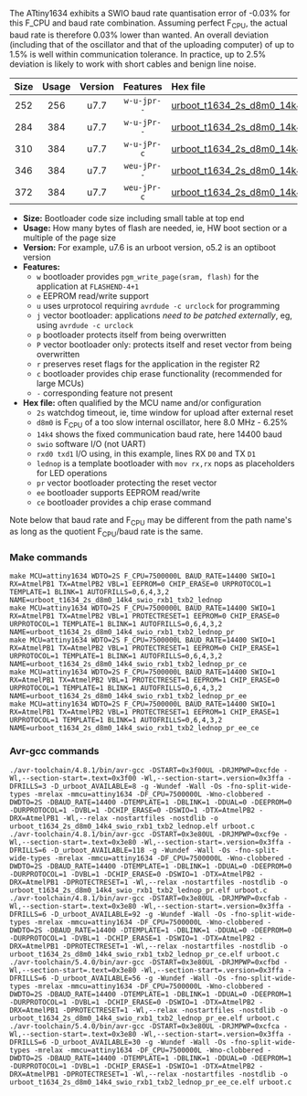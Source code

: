 The ATtiny1634 exhibits a SWIO baud rate quantisation error of -0.03% for this F_CPU and baud rate combination. Assuming perfect F<sub>CPU</sub>, the actual baud rate is therefore 0.03% lower than wanted. An overall deviation (including that of the oscillator and that of the uploading computer) of up to 1.5% is well within communication tolerance. In practice, up to 2.5% deviation is likely to work with short cables and benign line noise.

|Size|Usage|Version|Features|Hex file|
|:-:|:-:|:-:|:-:|:--|
|252|256|u7.7|`w-u-jpr--`|[urboot_t1634_2s_d8m0_14k4_swio_rxb1_txb2_lednop.hex](https://raw.githubusercontent.com/stefanrueger/urboot.hex/main/mcus/attiny1634/watchdog_2_s/internal_oscillator_d-6.25%25/%2B8m000000_hz/%2B%2B14k4_baud/uart1_rxb1_txb2/lednop/urboot_t1634_2s_d8m0_14k4_swio_rxb1_txb2_lednop.hex)|
|284|384|u7.7|`w-u-jPr--`|[urboot_t1634_2s_d8m0_14k4_swio_rxb1_txb2_lednop_pr.hex](https://raw.githubusercontent.com/stefanrueger/urboot.hex/main/mcus/attiny1634/watchdog_2_s/internal_oscillator_d-6.25%25/%2B8m000000_hz/%2B%2B14k4_baud/uart1_rxb1_txb2/lednop/urboot_t1634_2s_d8m0_14k4_swio_rxb1_txb2_lednop_pr.hex)|
|310|384|u7.7|`w-u-jPr-c`|[urboot_t1634_2s_d8m0_14k4_swio_rxb1_txb2_lednop_pr_ce.hex](https://raw.githubusercontent.com/stefanrueger/urboot.hex/main/mcus/attiny1634/watchdog_2_s/internal_oscillator_d-6.25%25/%2B8m000000_hz/%2B%2B14k4_baud/uart1_rxb1_txb2/lednop/urboot_t1634_2s_d8m0_14k4_swio_rxb1_txb2_lednop_pr_ce.hex)|
|346|384|u7.7|`weu-jPr--`|[urboot_t1634_2s_d8m0_14k4_swio_rxb1_txb2_lednop_pr_ee.hex](https://raw.githubusercontent.com/stefanrueger/urboot.hex/main/mcus/attiny1634/watchdog_2_s/internal_oscillator_d-6.25%25/%2B8m000000_hz/%2B%2B14k4_baud/uart1_rxb1_txb2/lednop/urboot_t1634_2s_d8m0_14k4_swio_rxb1_txb2_lednop_pr_ee.hex)|
|372|384|u7.7|`weu-jPr-c`|[urboot_t1634_2s_d8m0_14k4_swio_rxb1_txb2_lednop_pr_ee_ce.hex](https://raw.githubusercontent.com/stefanrueger/urboot.hex/main/mcus/attiny1634/watchdog_2_s/internal_oscillator_d-6.25%25/%2B8m000000_hz/%2B%2B14k4_baud/uart1_rxb1_txb2/lednop/urboot_t1634_2s_d8m0_14k4_swio_rxb1_txb2_lednop_pr_ee_ce.hex)|

- **Size:** Bootloader code size including small table at top end
- **Usage:** How many bytes of flash are needed, ie, HW boot section or a multiple of the page size
- **Version:** For example, u7.6 is an urboot version, o5.2 is an optiboot version
- **Features:**
  + `w` bootloader provides `pgm_write_page(sram, flash)` for the application at `FLASHEND-4+1`
  + `e` EEPROM read/write support
  + `u` uses urprotocol requiring `avrdude -c urclock` for programming
  + `j` vector bootloader: applications *need to be patched externally*, eg, using `avrdude -c urclock`
  + `p` bootloader protects itself from being overwritten
  + `P` vector bootloader only: protects itself and reset vector from being overwritten
  + `r` preserves reset flags for the application in the register R2
  + `c` bootloader provides chip erase functionality (recommended for large MCUs)
  + `-` corresponding feature not present
- **Hex file:** often qualified by the MCU name and/or configuration
  + `2s` watchdog timeout, ie, time window for upload after external reset
  + `d8m0` is F<sub>CPU</sub> of a too slow internal oscillator, here 8.0 MHz - 6.25%
  + `14k4` shows the fixed communication baud rate, here 14400 baud
  + `swio` software I/O (not UART)
  + `rxd0 txd1` I/O using, in this example, lines RX `D0` and TX `D1`
  + `lednop` is a template bootloader with `mov rx,rx` nops as placeholders for LED operations
  + `pr` vector bootloader protecting the reset vector
  + `ee` bootloader supports EEPROM read/write
  + `ce` bootloader provides a chip erase command


Note below that baud rate and F<sub>CPU</sub> may be different from the path name's as long as the quotient F<sub>CPU</sub>/baud rate is the same.

### Make commands
```
make MCU=attiny1634 WDTO=2S F_CPU=7500000L BAUD_RATE=14400 SWIO=1 RX=AtmelPB1 TX=AtmelPB2 VBL=1 EEPROM=0 CHIP_ERASE=0 URPROTOCOL=1 TEMPLATE=1 BLINK=1 AUTOFRILLS=0,6,4,3,2 NAME=urboot_t1634_2s_d8m0_14k4_swio_rxb1_txb2_lednop
make MCU=attiny1634 WDTO=2S F_CPU=7500000L BAUD_RATE=14400 SWIO=1 RX=AtmelPB1 TX=AtmelPB2 VBL=1 PROTECTRESET=1 EEPROM=0 CHIP_ERASE=0 URPROTOCOL=1 TEMPLATE=1 BLINK=1 AUTOFRILLS=0,6,4,3,2 NAME=urboot_t1634_2s_d8m0_14k4_swio_rxb1_txb2_lednop_pr
make MCU=attiny1634 WDTO=2S F_CPU=7500000L BAUD_RATE=14400 SWIO=1 RX=AtmelPB1 TX=AtmelPB2 VBL=1 PROTECTRESET=1 EEPROM=0 CHIP_ERASE=1 URPROTOCOL=1 TEMPLATE=1 BLINK=1 AUTOFRILLS=0,6,4,3,2 NAME=urboot_t1634_2s_d8m0_14k4_swio_rxb1_txb2_lednop_pr_ce
make MCU=attiny1634 WDTO=2S F_CPU=7500000L BAUD_RATE=14400 SWIO=1 RX=AtmelPB1 TX=AtmelPB2 VBL=1 PROTECTRESET=1 EEPROM=1 CHIP_ERASE=0 URPROTOCOL=1 TEMPLATE=1 BLINK=1 AUTOFRILLS=0,6,4,3,2 NAME=urboot_t1634_2s_d8m0_14k4_swio_rxb1_txb2_lednop_pr_ee
make MCU=attiny1634 WDTO=2S F_CPU=7500000L BAUD_RATE=14400 SWIO=1 RX=AtmelPB1 TX=AtmelPB2 VBL=1 PROTECTRESET=1 EEPROM=1 CHIP_ERASE=1 URPROTOCOL=1 TEMPLATE=1 BLINK=1 AUTOFRILLS=0,6,4,3,2 NAME=urboot_t1634_2s_d8m0_14k4_swio_rxb1_txb2_lednop_pr_ee_ce
```

### Avr-gcc commands
```
./avr-toolchain/4.8.1/bin/avr-gcc -DSTART=0x3f00UL -DRJMPWP=0xcfde -Wl,--section-start=.text=0x3f00 -Wl,--section-start=.version=0x3ffa -DFRILLS=3 -D_urboot_AVAILABLE=8 -g -Wundef -Wall -Os -fno-split-wide-types -mrelax -mmcu=attiny1634 -DF_CPU=7500000L -Wno-clobbered -DWDTO=2S -DBAUD_RATE=14400 -DTEMPLATE=1 -DBLINK=1 -DDUAL=0 -DEEPROM=0 -DURPROTOCOL=1 -DVBL=1 -DCHIP_ERASE=0 -DSWIO=1 -DTX=AtmelPB2 -DRX=AtmelPB1 -Wl,--relax -nostartfiles -nostdlib -o urboot_t1634_2s_d8m0_14k4_swio_rxb1_txb2_lednop.elf urboot.c
./avr-toolchain/4.8.1/bin/avr-gcc -DSTART=0x3e80UL -DRJMPWP=0xcf9e -Wl,--section-start=.text=0x3e80 -Wl,--section-start=.version=0x3ffa -DFRILLS=6 -D_urboot_AVAILABLE=118 -g -Wundef -Wall -Os -fno-split-wide-types -mrelax -mmcu=attiny1634 -DF_CPU=7500000L -Wno-clobbered -DWDTO=2S -DBAUD_RATE=14400 -DTEMPLATE=1 -DBLINK=1 -DDUAL=0 -DEEPROM=0 -DURPROTOCOL=1 -DVBL=1 -DCHIP_ERASE=0 -DSWIO=1 -DTX=AtmelPB2 -DRX=AtmelPB1 -DPROTECTRESET=1 -Wl,--relax -nostartfiles -nostdlib -o urboot_t1634_2s_d8m0_14k4_swio_rxb1_txb2_lednop_pr.elf urboot.c
./avr-toolchain/4.8.1/bin/avr-gcc -DSTART=0x3e80UL -DRJMPWP=0xcfab -Wl,--section-start=.text=0x3e80 -Wl,--section-start=.version=0x3ffa -DFRILLS=6 -D_urboot_AVAILABLE=92 -g -Wundef -Wall -Os -fno-split-wide-types -mrelax -mmcu=attiny1634 -DF_CPU=7500000L -Wno-clobbered -DWDTO=2S -DBAUD_RATE=14400 -DTEMPLATE=1 -DBLINK=1 -DDUAL=0 -DEEPROM=0 -DURPROTOCOL=1 -DVBL=1 -DCHIP_ERASE=1 -DSWIO=1 -DTX=AtmelPB2 -DRX=AtmelPB1 -DPROTECTRESET=1 -Wl,--relax -nostartfiles -nostdlib -o urboot_t1634_2s_d8m0_14k4_swio_rxb1_txb2_lednop_pr_ce.elf urboot.c
./avr-toolchain/5.4.0/bin/avr-gcc -DSTART=0x3e80UL -DRJMPWP=0xcfbd -Wl,--section-start=.text=0x3e80 -Wl,--section-start=.version=0x3ffa -DFRILLS=6 -D_urboot_AVAILABLE=56 -g -Wundef -Wall -Os -fno-split-wide-types -mrelax -mmcu=attiny1634 -DF_CPU=7500000L -Wno-clobbered -DWDTO=2S -DBAUD_RATE=14400 -DTEMPLATE=1 -DBLINK=1 -DDUAL=0 -DEEPROM=1 -DURPROTOCOL=1 -DVBL=1 -DCHIP_ERASE=0 -DSWIO=1 -DTX=AtmelPB2 -DRX=AtmelPB1 -DPROTECTRESET=1 -Wl,--relax -nostartfiles -nostdlib -o urboot_t1634_2s_d8m0_14k4_swio_rxb1_txb2_lednop_pr_ee.elf urboot.c
./avr-toolchain/5.4.0/bin/avr-gcc -DSTART=0x3e80UL -DRJMPWP=0xcfca -Wl,--section-start=.text=0x3e80 -Wl,--section-start=.version=0x3ffa -DFRILLS=6 -D_urboot_AVAILABLE=30 -g -Wundef -Wall -Os -fno-split-wide-types -mrelax -mmcu=attiny1634 -DF_CPU=7500000L -Wno-clobbered -DWDTO=2S -DBAUD_RATE=14400 -DTEMPLATE=1 -DBLINK=1 -DDUAL=0 -DEEPROM=1 -DURPROTOCOL=1 -DVBL=1 -DCHIP_ERASE=1 -DSWIO=1 -DTX=AtmelPB2 -DRX=AtmelPB1 -DPROTECTRESET=1 -Wl,--relax -nostartfiles -nostdlib -o urboot_t1634_2s_d8m0_14k4_swio_rxb1_txb2_lednop_pr_ee_ce.elf urboot.c
```

